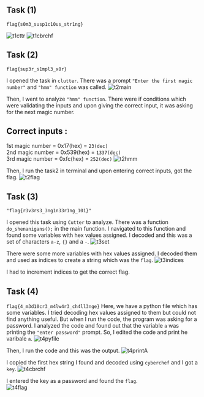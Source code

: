 ##  Task (1)
`flag{s0m3_susp1c10us_str1ng}`

![t1cttr](https://user-images.githubusercontent.com/123714177/230892539-9dbcbedc-8c28-41cc-b870-1bb4a7cc47b5.png)
![t1cbrchf](https://user-images.githubusercontent.com/123714177/230892565-acebcd9f-5717-4923-99ea-c6b811af9caa.png)


##  Task (2)
`flag{sup3r_s1mpl3_x0r}`

I opened the task in `clutter`. There was a prompt `"Enter the first magic number"` and `"hmm" function` was called.
![t2main](https://user-images.githubusercontent.com/123714177/230893587-fba55857-6582-4b52-a952-0fb4345c21a5.png)

Then, I went to analyze `"hmm" function`. There were if conditions which were validating the inputs and upon giving the correct input, it was asking for the next magic number. 

##  Correct inputs :
1st magic number = 0x17(hex)  = `23(dec)`  
2nd magic number = 0x539(hex) = `1337(dec)`  
3rd magic number = 0xfc(hex)  = `252(dec)`
![t2hmm](https://user-images.githubusercontent.com/123714177/230894783-45eedfbb-62b9-45a2-b152-4686f176b411.png)

Then, I run the task2 in terminal and upon entering correct inputs, got the flag.
![t2flag](https://user-images.githubusercontent.com/123714177/230895009-00a42e74-b3ad-456d-a928-ddd8d31c5615.png)



##  Task (3)
`"flag{r3v3rs3_3ng1n33r1ng_101}"`  


I opened this task using `Cutter` to analyze. There was a function `do_shenanigans();` in the main function. I navigated to this function and found some variables with hex values assigned. I decoded and this was a set of characters `a-z`, `{}` and a `-`.
![t3set](https://user-images.githubusercontent.com/123714177/231559477-ce1db358-e962-458d-8c39-3ef298011b1d.png)


There were some more variables with hex values assigned. I decoded them and used as indices to create a string which was the `flag`.
![t3indices](https://user-images.githubusercontent.com/123714177/231559517-3f852dc4-e0bd-4f3d-8245-17be91ca1d78.png)

I had to increment indices to get the correct flag.

##  Task (4)
`flag{4_m3d10cr3_m4lw4r3_ch4ll3nge}`
Here, we have a python file which has some variables. I tried decoding hex values assigned to them but could not find anything useful. But when I run the code, the program was asking for a password. I analyzed the code and found out that the variable `a` was printing the `"enter password"` prompt. So, I edited the code and print he varibale `a`.
![t4pyfile](https://user-images.githubusercontent.com/123714177/231499366-4c6b0c09-9757-457c-9d68-0bdd27fb303a.png)


Then, I run the code and this was the output. 
![t4printA](https://user-images.githubusercontent.com/123714177/231500091-b0b9784f-b49d-471e-a467-878a40dfd004.png)


I copied the first hex string I found and decoded using `cyberchef` and I got a `key`.
![t4cbrchf](https://user-images.githubusercontent.com/123714177/231500713-a39d74f0-9395-46dc-9621-29ec4041e296.png)


I entered the key as a password and found the `flag`.  
![t4flag](https://user-images.githubusercontent.com/123714177/231501752-95e110a2-4aa5-4c7e-8a45-52f6498219bd.png)
